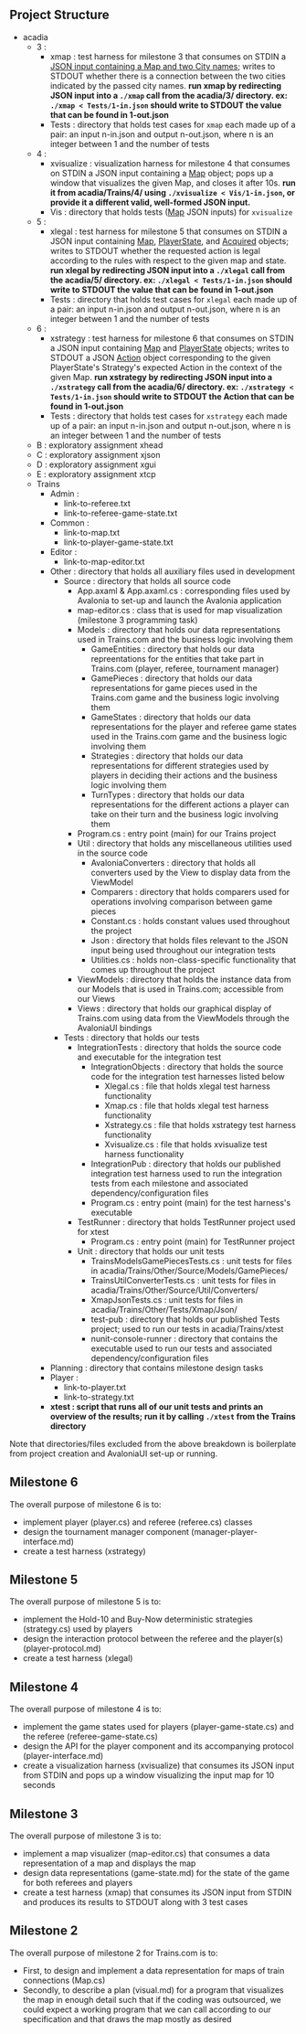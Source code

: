 ## Project Structure
+ acadia
	+ 3 :
		+ xmap : test harness for milestone 3 that consumes on STDIN a 
		[JSON input containing a Map and two City names](https://www.ccs.neu.edu/home/matthias/4500-f21/3.html); writes to STDOUT
		whether there is a connection between the two cities indicated by the passed city names. **run xmap by redirecting JSON input
		into a `./xmap` call from the acadia/3/ directory. ex: `./xmap < Tests/1-in.json` should write to STDOUT the value that can be found in 1-out.json**
		+ Tests : directory that holds test cases for `xmap` each made up of a pair: an input n-in.json and output n-out.json, where n is an integer between 1 and the number of tests
	+ 4 :
		+ xvisualize : visualization harness for milestone 4 that consumes on STDIN a JSON input containing a [Map](https://www.ccs.neu.edu/home/matthias/4500-f21/3.html#%28tech._map%29) object;
		pops up a window that visualizes the given Map, and closes it after 10s. **run it from acadia/Trains/4/ using `./xvisualize < Vis/1-in.json`, or provide it a different valid, well-formed JSON input.**
		+ Vis : directory that holds tests ([Map](https://www.ccs.neu.edu/home/matthias/4500-f21/3.html#%28tech._map%29) JSON inputs) for `xvisualize`
	+ 5 :
		+ xlegal : test harness for milestone 5 that consumes on STDIN a JSON input containing [Map](https://www.ccs.neu.edu/home/matthias/4500-f21/3.html#%28tech._map%29),
		[PlayerState](https://www.ccs.neu.edu/home/matthias/4500-f21/5.html#%28tech._playerstate%29), and [Acquired](https://www.ccs.neu.edu/home/matthias/4500-f21/5.html#%28tech._acquired%29)
		objects; writes to STDOUT whether the requested action is legal according to the rules with respect to the given map and state.
		**run xlegal by redirecting JSON input into a `./xlegal` call from the acadia/5/ directory. ex: `./xlegal < Tests/1-in.json` should write to STDOUT the value that can be found in 1-out.json**
		+ Tests : directory that holds test cases for `xlegal` each made up of a pair: an input n-in.json and output n-out.json, where n is an integer between 1 and the number of tests
	+ 6 : 
		+ xstrategy : test harness for milestone 6 that consumes on STDIN a JSON input containing [Map](https://www.ccs.neu.edu/home/matthias/4500-f21/3.html#%28tech._map%29)
		and [PlayerState](https://www.ccs.neu.edu/home/matthias/4500-f21/5.html#%28tech._playerstate%29) objects; writes to STDOUT a JSON 
		[Action](https://www.ccs.neu.edu/home/matthias/4500-f21/6.html#%28tech._action%29) object corresponding to the given PlayerState's Strategy's expected Action in the context of the given Map.
		**run xstrategy by redirecting JSON input into a `./xstrategy` call from the acadia/6/ directory. ex: `./xstrategy < Tests/1-in.json` should write to STDOUT the Action that can be found in 1-out.json**
		+ Tests : directory that holds test cases for `xstrategy` each made up of a pair: an input n-in.json and output n-out.json, where n is an integer between 1 and the number of tests
	+ B : exploratory assignment xhead
	+ C : exploratory assignment xjson
	+ D : exploratory assignment xgui
	+ E : exploratory assignment xtcp
	+ Trains
		+ Admin :
			+ link-to-referee.txt
			+ link-to-referee-game-state.txt
		+ Common : 
			+ link-to-map.txt
			+ link-to-player-game-state.txt
		+ Editor : 
			+ link-to-map-editor.txt
		+ Other : directory that holds all auxiliary files used in development
			+ Source : directory that holds all source code
				+ App.axaml & App.axaml.cs : corresponding files used by Avalonia to set-up and launch the Avalonia application
				+ map-editor.cs : class that is used for map visualization (milestone 3 programming task)
				+ Models : directory that holds our data representations used in Trains.com and the business logic involving them
					+ GameEntities : directory that holds our data repreentations for the entities that take part in Trains.com (player, referee, tournament manager)
					+ GamePieces : directory that holds our data representations for game pieces used in the Trains.com game and the business logic involving them
					+ GameStates : directory that holds our data representations for the player and referee game states used in the Trains.com game and the business logic involving them
					+ Strategies : directory that holds our data representations for different strategies used by players in deciding their actions and the business logic involving them
					+ TurnTypes : directory that holds our data representations for the different actions a player can take on their turn and the business logic involving them
				+ Program.cs : entry point (main) for our Trains project
				+ Util : directory that holds any miscellaneous utilities used in the source code
					+ AvaloniaConverters : directory that holds all converters used by the View to display data from the ViewModel
					+ Comparers : directory that holds comparers used for operations involving comparison between game pieces
					+ Constant.cs : holds constant values used throughout the project
					+ Json : directory that holds files relevant to the JSON input being used throughout our integration tests
					+ Utilities.cs : holds non-class-specific functionality that comes up throughout the project
				+ ViewModels : directory that holds the instance data from our Models that is used in Trains.com; accessible from our Views
				+ Views : directory that holds our graphical display of Trains.com using data from the ViewModels through the AvaloniaUI bindings
			+ Tests : directory that holds our tests
				+ IntegrationTests : directory that holds the source code and executable for the integration test
					+ IntegrationObjects : directory that holds the source code for the integration test harnesses listed below
						+ Xlegal.cs : file that holds xlegal test harness functionality
						+ Xmap.cs : file that holds xlegal test harness functionality
						+ Xstrategy.cs : file that holds xstrategy test harness functionality
						+ Xvisualize.cs : file that holds xvisualize test harness functionality
					+ IntegrationPub : directory that holds our published integration test harness used to run the integration tests from each milestone and associated dependency/configuration files
					+ Program.cs : entry point (main) for the test harness's executable
				+ TestRunner : directory that holds TestRunner project used for xtest
					+ Program.cs : entry point (main) for TestRunner project
				+ Unit : directory that holds our unit tests
					+ TrainsModelsGamePiecesTests.cs : unit tests for files in acadia/Trains/Other/Source/Models/GamePieces/
					+ TrainsUtilConverterTests.cs : unit tests for files in acadia/Trains/Other/Source/Util/Converters/
					+ XmapJsonTests.cs : unit tests for files in acadia/Trains/Other/Tests/Xmap/Json/
					+ test-pub : directory that holds our published Tests project; used to run our tests in acadia/Trains/xtest
					+ nunit-console-runner : directory that contains the executable used to run our tests and associated dependency/configuration files
		+ Planning : directory that contains milestone design tasks
		+ Player :
			+ link-to-player.txt
			+ link-to-strategy.txt
		+ **xtest : script that runs all of our unit tests and prints an overview of the results; run it by calling `./xtest` from the Trains directory**

Note that directories/files excluded from the above breakdown is boilerplate from project creation and AvaloniaUI set-up or running.

## Milestone 6

The overall purpose of milestone 6 is to:
+ implement player (player.cs) and referee (referee.cs) classes 
+ design the tournament manager component (manager-player-interface.md)
+ create a test harness (xstrategy) 

## Milestone 5

The overall purpose of milestone 5 is to:
+ implement the Hold-10 and Buy-Now deterministic strategies (strategy.cs) used by players
+ design the interaction protocol between the referee and the player(s) (player-protocol.md)
+ create a test harness (xlegal) 

## Milestone 4

The overall purpose of milestone 4 is to:
+ implement the game states used for players (player-game-state.cs) and the referee (referee-game-state.cs)
+ design the API for the player component and its accompanying protocol (player-interface.md)
+ create a visualization harness (xvisualize) that consumes its JSON input from STDIN and pops up a window visualizing the input map for 10 seconds

## Milestone 3

The overall purpose of milestone 3 is to:   
+ implement a map visualizer (map-editor.cs) that consumes a data representation of a map and displays the map
+ design data representations (game-state.md) for the state of the game for both referees and players
+ create a test harness (xmap) that consumes its JSON input from STDIN and produces its results to STDOUT along with 3 test cases

## Milestone 2

The overall purpose of milestone 2 for Trains.com is to:
+ First, to design and implement a data representation for maps of train connections (Map.cs)
+ Secondly, to describe a plan (visual.md) for a program that visualizes the map in enough detail such that if the coding was outsourced, we could expect a working
program that we can call according to our specification and that draws the map mostly as desired
